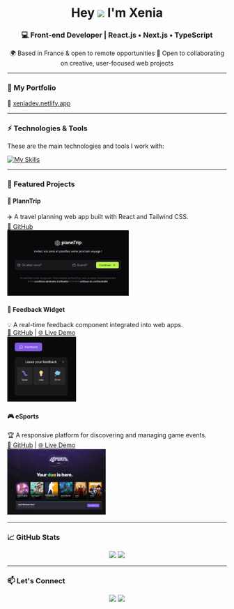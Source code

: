 <h1 align="center">Hey <img src="https://raw.githubusercontent.com/kaueMarques/kaueMarques/master/hi.gif" height="30px"> I'm Xenia</h1>

<h3 align="center">💻 Front-end Developer | React.js • Next.js • TypeScript</h3>

<p align="center">
🌍 Based in France & open to remote opportunities  
🤝 Open to collaborating on creative, user-focused web projects  
</p>

---

### 🎨 My Portfolio  
🔗 [xeniadev.netlify.app](https://xeniadev.netlify.app)

---

### ⚡ Technologies & Tools  

These are the main technologies and tools I work with:

[![My Skills](https://skillicons.dev/icons?i=html,css,js,ts,react,next,tailwind,mui,nodejs,nest,prisma,supabase,docker,figma,gitlab)](https://skillicons.dev)

---

### 🧩 Featured Projects  

#### 🧭 PlannTrip  
✈️ A travel planning web app built with React and Tailwind CSS.  
[🔗 GitHub](https://github.com/xeniaalex3/PlannTrip)  
<img height="150" src="assets/img/plannTrip.png" />

#### 💬 Feedback Widget  
💡 A real-time feedback component integrated into web apps.  
[🔗 GitHub](https://github.com/xeniaalex3/Feedback-Widget) | [🌐 Live Demo](https://feedback-widget-xi-snowy.vercel.app/)  
<img height="150" src="assets/img/feedback1.png" />

#### 🎮 eSports  
🏆 A responsive platform for discovering and managing game events.  
[🔗 GitHub](https://github.com/xeniaalex3/eSports) | [🌐 Live Demo](https://e-sports-phi.vercel.app/)  
<img height="150" src="assets/img/esports.png" />

---

### 📈 GitHub Stats  
<p align="center">
<img height="150" src="https://github-readme-stats.vercel.app/api?username=xeniaalex3&show_icons=true&theme=tokyonight" />
<img height="150" src="https://github-readme-stats.vercel.app/api/top-langs/?username=xeniaalex3&layout=compact&theme=tokyonight" />
</p>

---

### 📫 Let's Connect  

<p align="center">
<a href="https://www.linkedin.com/in/xeniaalex" target="_blank"><img src="https://img.shields.io/badge/LinkedIn-0A66C2?style=for-the-badge&logo=linkedin&logoColor=white" /></a>
<a href="https://xeniadev.netlify.app" target="_blank"><img src="https://img.shields.io/badge/Portfolio-000?style=for-the-badge&logo=vercel&logoColor=white" /></a>
</p>












